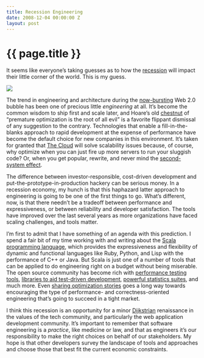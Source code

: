 ```yaml
---
title: Recession Engineering
date: 2008-12-04 00:00:00 Z
layout: post
---
```


{{ page.title }}
================

It seems like everyone’s taking guesses as to how the [recession](http://money.cnn.com/2008/12/01/news/economy/recession/?postversion=2008120115) will impact their little corner of the world. This is my guess.

<a href="http://thisisindexed.com/2008/12/might-as-well-own-this-meltdown/"><img src ="http://thisisindexed.com/wp-content/uploads/2008/12/card1945-380x230.jpg" /></a>

The trend in engineering and architecture during the [now-bursting](http://www.businessweek.com/the_thread/techbeat/archives/2008/10/is_that_the_sou.html) Web 2.0 bubble has been one of precious little *engineering* at all. It’s become the common wisdom to ship first and scale later, and Hoare’s old [chestnut](http://www.acm.org/ubiquity/views/v7i24_fallacy.html) of “premature optimization is the root of all evil” is a favorite flippant dismissal of any suggestion to the contrary. Technologies that enable a fill-in-the-blanks approach to rapid development at the expense of performance have become the default choice for new companies in this environment. It’s taken for granted that [The Cloud](http://en.wikipedia.org/wiki/Cloud_computing) will solve scalability issues because, of course, why optimize when you can just fire up more servers to run your sluggish code? Or, when you get popular, rewrite, and never mind the [second-system effect](http://en.wikipedia.org/wiki/Second-system_effect).

The difference between investor-responsible, cost-driven development and put-the-prototype-in-production hackery can be serious money. In a recession economy, my hunch is that this haphazard latter approach to engineering is going to be one of the first things to go. What’s different, now, is that there needn’t be a tradeoff between performance and expressiveness, or between reliability and developer satisfaction. The tools have improved over the last several years as more organizations have faced scaling challenges, and tools matter.

I’m first to admit that I have something of an agenda with this prediction. I spend a fair bit of my time working with and writing about the [Scala programming language](http://scala-lang.org), which provides the expressiveness and flexibility of dynamic and functional languages like Ruby, Python, and Lisp with the performance of C++ or Java. But Scala is just one of a number of tools that can be applied to do engineering right on a budget without being miserable. The open source community has become rich with [performance testing tools](http://www.opensourcetesting.org/performance.php), [libraries to aid test-driven development](http://en.wikipedia.org/wiki/List_of_unit_testing_frameworks), [powerful statistics suites](http://www.r-project.org/), and much more. Even [sharing optimization stories](http://www.metabrew.com/article/a-million-user-comet-application-with-mochiweb-part-2/) goes a long way towards encouraging the type of performance- and correctness-oriented engineering that’s going to succeed in a tight market.

I think this recession is an opportunity for a minor [Dijkstrian](http://www.catonmat.net/blog/edsger-dijkstra-discipline-in-thought/) renaissance in the values of the tech community, and particularly the web application development community. It’s important to remember that software engineering is a *practice*, like medicine or law, and that as engineers it’s our responsibility to make the right choices on behalf of our stakeholders. My hope is that other developers survey the landscape of tools and approaches and choose those that best fit the current economic constraints.
